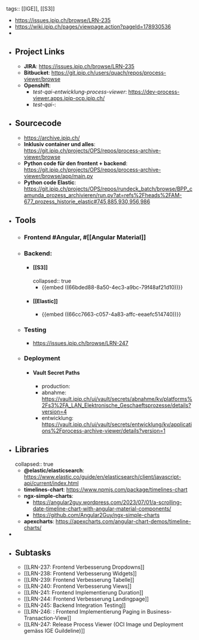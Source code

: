 tags:: [[IGE]], [[S3]]

- https://issues.ipip.ch/browse/LRN-235
- https://wiki.ipip.ch/pages/viewpage.action?pageId=178930536
-
- ## Project Links
	- **JIRA**: https://issues.ipip.ch/browse/LRN-235
	- **Bitbucket**: https://git.ipip.ch/users/quach/repos/process-viewer/browse
	- **Openshift**:
		- *test-qai-entwicklung-process-viewer*: https://dev-process-viewer.apps.ipip-ocp.ipip.ch/
		- *test-qai-*:
- ## Sourcecode
	- https://archive.ipip.ch/
	- **Inklusiv container und alles**: https://git.ipip.ch/projects/OPS/repos/process-archive-viewer/browse
	- **Python code für den frontent + backend**: https://git.ipip.ch/projects/OPS/repos/process-archive-viewer/browse/app/main.py
	- **Python code Elastic**: https://git.ipip.ch/projects/OPS/repos/rundeck_batch/browse/BPP_camunda_prozess_archivieren/run.py?at=refs%2Fheads%2FAM-677_prozess_historie_elastic#745,885,930,956,986
- ## Tools
	- ### Frontend #Angular, #[[Angular Material]]
	- ### Backend:
		- #### [[S3]]
		  collapsed:: true
			- {{embed ((66bded88-8a50-4ec3-a9bc-79f48af21d10))}}
		- #### [[Elastic]]
			- {{embed ((66cc7663-c057-4a83-affc-eeaefc514740))}}
	- ### Testing
		- https://issues.ipip.ch/browse/LRN-247
	- ### Deployment
		- #### Vault Secret Paths
			- production:
			- abnahme: https://vault.ipip.ch/ui/vault/secrets/abnahme/kv/platforms%2Fs3%2FA_LAN_Elektronische_Geschaeftsprozesse/details?version=4
			- entwicklung: https://vault.ipip.ch/ui/vault/secrets/entwicklung/kv/applications%2Fprocess-archive-viewer/details?version=1
- ## Libraries
  collapsed:: true
	- **@elastic/elasticsearch**: https://www.elastic.co/guide/en/elasticsearch/client/javascript-api/current/index.html
	- **timelines-chart**: https://www.npmjs.com/package/timelines-chart
	- **ngx-simple-charts**:
		- https://angular2guy.wordpress.com/2023/07/01/a-scrolling-date-timeline-chart-with-angular-material-components/
		- https://github.com/Angular2Guy/ngx-simple-charts
	- **apexcharts**: https://apexcharts.com/angular-chart-demos/timeline-charts/
-
- ## Subtasks
	- [[LRN-237: Frontend Verbesserung Dropdowns]]
	- [[LRN-238: Frontend Verbesserung Widgets]]
	- [[LRN-239: Frontend Verbesserung Tabelle]]
	- [[LRN-240: Frontend Verbesserung Views]]
	- [[LRN-241: Frontend Implementierung Duration]]
	- [[LRN-244: Frontend Verbesserung Landingpage]]
	- [[LRN-245: Backend Integration Testing]]
	- [[LRN-246: : Frontend Implementierung Paging in Business-Transaction-View]]
	- [[LRN-247: Release Process Viewer (OCI Image und Deployment gemäss IGE Guildeline)]]